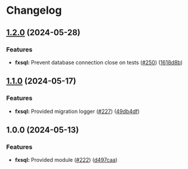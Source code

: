 # Changelog

## [1.2.0](https://github.com/ankorstore/yokai/compare/fxsql/v1.1.0...fxsql/v1.2.0) (2024-05-28)


### Features

* **fxsql:** Prevent database connection close on tests ([#250](https://github.com/ankorstore/yokai/issues/250)) ([1618d8b](https://github.com/ankorstore/yokai/commit/1618d8b623f6debf77ec07fcad875c08ea0bfe20))

## [1.1.0](https://github.com/ankorstore/yokai/compare/fxsql/v1.0.0...fxsql/v1.1.0) (2024-05-17)


### Features

* **fxsql:** Provided migration logger ([#227](https://github.com/ankorstore/yokai/issues/227)) ([49db4df](https://github.com/ankorstore/yokai/commit/49db4df13d51348bfe5ce7ca53e93fa3d0ba1839))

## 1.0.0 (2024-05-13)


### Features

* **fxsql:** Provided module ([#222](https://github.com/ankorstore/yokai/issues/222)) ([d497caa](https://github.com/ankorstore/yokai/commit/d497caacc53d2c6a86d3d2332c3d5d0ddcc9bbe4))
